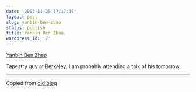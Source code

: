 ```yaml
---
date: '2002-11-25 17:17:17'
layout: post
slug: yanbin-ben-zhao
status: publish
title: Yanbin Ben Zhao
wordpress_id: '7'
---
```


[Yanbin Ben Zhao](http://www.cs.berkeley.edu/~ravenben/stuff/cv.html)





Tapestry guy at Berkeley.  I am probably attending a talk of his tomorrow.




* * *



Copied from [old blog ](http://web.archive.org/web/20021201184320/www.obrain.com/Eamonn/archives/000008.html)
